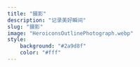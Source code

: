 ```yaml
---
title: "摄影"
description: "记录美好瞬间"
slug: "摄影"
image: "HeroiconsOutlinePhotograph.webp"
style:
    background: "#2a9d8f"
    color: "#fff"
---
```

